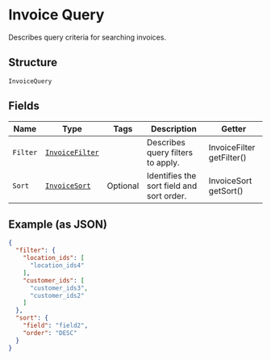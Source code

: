 
# Invoice Query

Describes query criteria for searching invoices.

## Structure

`InvoiceQuery`

## Fields

| Name | Type | Tags | Description | Getter |
|  --- | --- | --- | --- | --- |
| `Filter` | [`InvoiceFilter`](/doc/models/invoice-filter.md) |  | Describes query filters to apply. | InvoiceFilter getFilter() |
| `Sort` | [`InvoiceSort`](/doc/models/invoice-sort.md) | Optional | Identifies the  sort field and sort order. | InvoiceSort getSort() |

## Example (as JSON)

```json
{
  "filter": {
    "location_ids": [
      "location_ids4"
    ],
    "customer_ids": [
      "customer_ids3",
      "customer_ids2"
    ]
  },
  "sort": {
    "field": "field2",
    "order": "DESC"
  }
}
```

